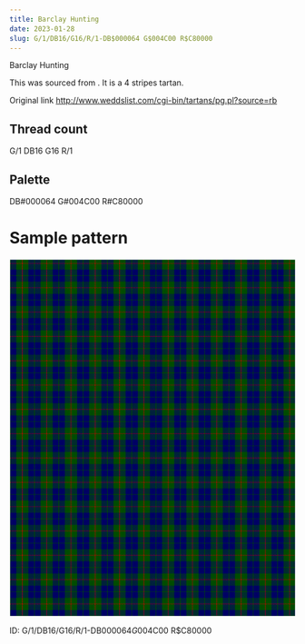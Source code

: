 ```yaml
---
title: Barclay Hunting
date: 2023-01-28
slug: G/1/DB16/G16/R/1-DB$000064 G$004C00 R$C80000
---
```

Barclay Hunting

This was sourced from <no value>.  It is a 4 stripes tartan.

Original link http://www.weddslist.com/cgi-bin/tartans/pg.pl?source=rb

## Thread count
G/1 DB16 G16 R/1

## Palette
DB#000064 G#004C00 R#C80000

# Sample pattern

![Tartan detail](tartan.png "G/1 DB16 G16 R/1 tartan")

ID: G/1/DB16/G16/R/1-DB$000064 G$004C00 R$C80000